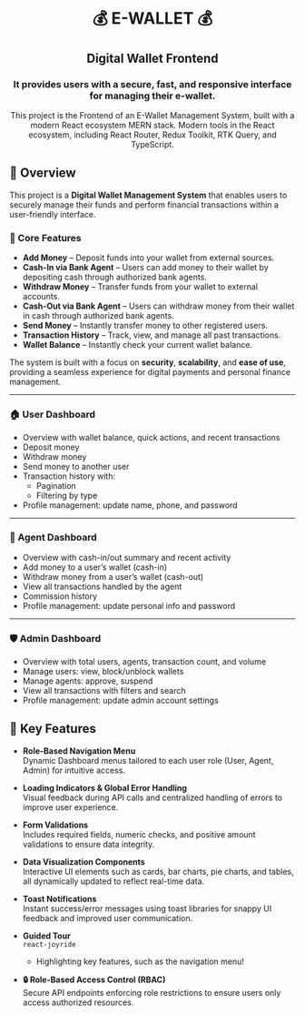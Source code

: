 <h1 align="center">💰 E-WALLET 💰</h1>
<h2 align="center">Digital Wallet Frontend </h2>
<h3 align="center">It provides users with a secure, fast, and responsive interface for managing their e-wallet. </h3>
<p align="center"> This project is the Frontend of an E-Wallet Management System, built with a modern React ecosystem MERN stack. Modern tools in the React ecosystem, including React Router, Redux Toolkit, RTK Query, and TypeScript.</p>

## 📖 Overview

This project is a **Digital Wallet Management System** that enables users to securely manage their funds and perform financial transactions within a user-friendly interface.

### 🔑 Core Features

- **Add Money** – Deposit funds into your wallet from external sources.
- **Cash-In via Bank Agent** – Users can add money to their wallet by depositing cash through authorized bank agents.
- **Withdraw Money** – Transfer funds from your wallet to external accounts.
- **Cash-Out via Bank Agent** – Users can withdraw money from their wallet in cash through authorized bank agents.
- **Send Money** – Instantly transfer money to other registered users.
- **Transaction History** – Track, view, and manage all past transactions.
- **Wallet Balance** – Instantly check your current wallet balance.

The system is built with a focus on **security**, **scalability**, and **ease of use**, providing a seamless experience for digital payments and personal finance management.

---

### 🏠 User Dashboard

- Overview with wallet balance, quick actions, and recent transactions
- Deposit money
- Withdraw money
- Send money to another user
- Transaction history with:
  - Pagination
  - Filtering by type
- Profile management: update name, phone, and password

---

### 🏢 Agent Dashboard

- Overview with cash-in/out summary and recent activity
- Add money to a user’s wallet (cash-in)
- Withdraw money from a user’s wallet (cash-out)
- View all transactions handled by the agent
- Commission history
- Profile management: update personal info and password

---

### 🛡️ Admin Dashboard

- Overview with total users, agents, transaction count, and volume
- Manage users: view, block/unblock wallets
- Manage agents: approve, suspend
- View all transactions with filters and search
- Profile management: update admin account settings

## 🔑 Key Features

- **Role-Based Navigation Menu**  
  Dynamic Dashboard menus tailored to each user role (User, Agent, Admin) for intuitive access.

- **Loading Indicators & Global Error Handling**  
  Visual feedback during API calls and centralized handling of errors to improve user experience.

- **Form Validations**  
  Includes required fields, numeric checks, and positive amount validations to ensure data integrity.

- **Data Visualization Components**  
  Interactive UI elements such as cards, bar charts, pie charts, and tables, all dynamically updated to reflect real-time data.

- **Toast Notifications**  
  Instant success/error messages using toast libraries for snappy UI feedback and improved user communication.

- **Guided Tour**  
   `react-joyride`

  - Highlighting key features, such as the navigation menu!

- **🔒 Role-Based Access Control (RBAC)**  
  Secure API endpoints enforcing role restrictions to ensure users only access authorized resources.

